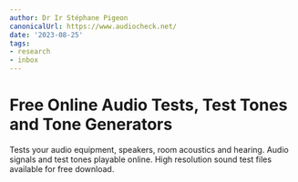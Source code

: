 ```yaml
---
author: Dr Ir Stéphane Pigeon
canonicalUrl: https://www.audiocheck.net/
date: '2023-08-25'
tags:
- research
- inbox
---
```


# Free Online Audio Tests, Test Tones and Tone Generators

Tests your audio equipment, speakers, room acoustics and hearing. Audio signals and test tones playable online. High resolution sound test files available for free download.